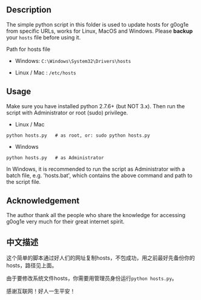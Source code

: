 Description
------
The simple python script in this folder is used to update hosts for g0og1e from specific URLs, works for Linux, MacOS and Windows.
Please **backup** your `hosts` file before using it.

Path for hosts file

* Windows: `C:\Windows\System32\Drivers\hosts`

* Linux / Mac : `/etc/hosts`

Usage
------
Make sure you have installed python 2.7.6+ (but NOT 3.x). Then run the script with Administrator or root (sudo) privilege.

* Linux / Mac  

```shell
python hosts.py   # as root, or: sudo python hosts.py
```

* Windows 

```shell
python hosts.py   # as Administrator
```
In Windows, it is recommended to run the script as Administrator with a batch file, e.g. 'hosts.bat', which contains the above command and path to the script file.

Acknowledgement
------
The author thank all the people who share the knowledge for accessing g0og1e very much for their great internet spirit.

中文描述
-----
这个简单的脚本通过好人们的网址复制hosts，不包成功，用之前最好先备份你的hosts，路径见上面。

由于要修改系统文件hosts，你需要用管理员身份运行`python hosts.py`。

感谢互联网！好人一生平安！
